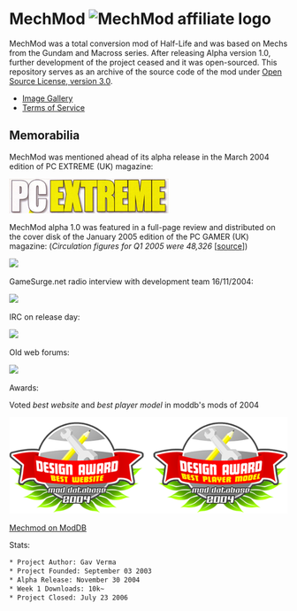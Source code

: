 # MechMod ![MechMod affiliate logo](web/images/aff.gif) 

MechMod was a total conversion mod of Half-Life and was based on Mechs from the Gundam and Macross series. After releasing Alpha version 1.0, further development of the project ceased and it was open-sourced. This repository serves as an archive of the source code of the mod under [Open Source License, version 3.0](http://www.opensource.org/licenses/osl-3.0.php).

* [Image Gallery](gallery.md)
* [Terms of Service](tos.md)

## Memorabilia 

MechMod was mentioned ahead of its alpha release in the March 2004 edition of PC EXTREME (UK) magazine:

[![](web/images/pcextreme_logo.jpg)](web/images/mechmod_mag_pcextreme_mar_2004.jpg)

MechMod alpha 1.0 was featured in a full-page review and distributed on the cover disk of the January 2005 edition of the PC GAMER (UK) magazine:
(*Circulation figures for Q1 2005 were 48,326* [[source](https://magazinesfromthepast.fandom.com/wiki/PC_Gamer#Circulation_Figures)])

[![](web/images/pcgamer_logo.jpg)](web/images/mechmod_mag_pcgamer_jan_2005.jpg)

GameSurge.net radio interview with development team 16/11/2004:

[![](web/images/gamesurge.jpg)](web/images/MechMod_Interview_GameSurge_16_Nov_2004.mp3)

IRC on release day:

[![](web/images/logo_small.jpg)](web/images/mmirc20nov2004.png)

Old web forums:

[![](web/images/top_small.jpg)](web/images/forum2.jpg)

Awards:

Voted *best website* and *best player model* in moddb's mods of 2004

![moddb awards 2004](web/images/moddb_awards_2004.png)

[Mechmod on ModDB](https://www.moddb.com/mods/mechmod)

Stats:

```text
* Project Author: Gav Verma
* Project Founded: September 03 2003
* Alpha Release: November 30 2004
* Week 1 Downloads: 10k~
* Project Closed: July 23 2006
```
